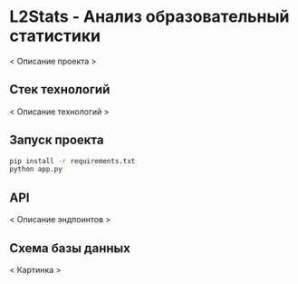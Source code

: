 # L2Stats - Анализ образовательный статистики

< Описание проекта >

## Стек технологий

< Описание технологий >

## Запуск проекта

```bash
pip install -r requirements.txt
python app.py
```

## API

< Описание эндпоинтов >

## Схема базы данных

< Картинка >
